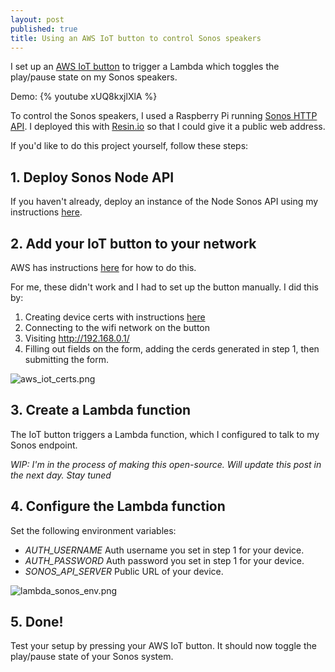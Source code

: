 ```yaml
---
layout: post
published: true
title: Using an AWS IoT button to control Sonos speakers
---
```

I set up an [AWS IoT button](https://www.amazon.com/All-New-AWS-IoT-Button-Generation/dp/B01KW6YCIM/ref=sr_1_1?ie=UTF8&qid=1494981420&sr=8-1&keywords=iot+button) 
to trigger a Lambda which toggles the play/pause state on my Sonos speakers.

Demo:
{% youtube xUQ8kxjlXlA %}

To control the Sonos speakers, I used a Raspberry Pi running [Sonos HTTP API](https://github.com/davidmerrick/rpi-node-sonos-http-api). 
I deployed this with [Resin.io](https://resin.io/) so that I could give it a public web address.

If you'd like to do this project yourself, follow these steps:


## 1. Deploy Sonos Node API 

If you haven't already, deploy an instance of the Node Sonos API using my instructions [here](/2017/05/16/setting-up-node-sonos-api/).

## 2. Add your IoT button to your network

AWS has instructions [here](http://docs.aws.amazon.com/iot/latest/developerguide/configure-iot.html) for how to do this.

For me, these didn't work and I had to set up the button manually. I did this by: 
1. Creating device certs with instructions [here](http://docs.aws.amazon.com/iot/latest/developerguide/create-device-certificate.html) 
2. Connecting to the wifi network on the button
3. Visiting http://192.168.0.1/
4. Filling out fields on the form, adding the cerds generated in step 1, then submitting the form.
  
![aws_iot_certs.png]({{site.cdn_path}}/2017/05/16/aws_iot_certs.png)

## 3. Create a Lambda function

The IoT button triggers a Lambda function, which I configured to talk to my Sonos endpoint. 
 
*WIP: I'm in the process of making this open-source. Will update this post in the next day. Stay tuned*
 
## 4. Configure the Lambda function

Set the following environment variables:

* *AUTH_USERNAME* Auth username you set in step 1 for your device.
* *AUTH_PASSWORD* Auth password you set in step 1 for your device.
* *SONOS_API_SERVER* Public URL of your device.

![lambda_sonos_env.png]({{site.cdn_path}}/2017/05/16/lambda_sonos_env.png)

## 5. Done!
 
Test your setup by pressing your AWS IoT button. It should now toggle the play/pause state of your Sonos system.
